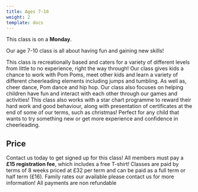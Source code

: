 ```yaml
---
title: Ages 7-10
weight: 2
template: docs
---
```


<div class="note">
  This class is on a <strong>Monday</strong>.
</div>

Our age 7-10 class is all about having fun and gaining new skills! 

This class is recreationally based and caters for a variety of different levels from little to no experience, right the way through! Our class gives kids a chance to work with Pom Poms, meet other kids and learn a variety of different cheerleading elements including jumps and tumbling. As well as, cheer dance, Pom dance and hip hop. Our class also focuses on helping children have fun and interact with each other through our games and activities! This class also works with a star chart programme to reward their hard work and good behaviour, along with presentation of certificates at the end of some of our terms, such as christmas! Perfect for any child that wants to try something new or get more experience and confidence in cheerleading.

## Price

Contact us today to get signed up for this class! All members must pay a <strong>£15 registration fee</strong>, which includes a free T-shirt! Classes are paid by terms of 8 weeks priced at £32 per term and can be paid as a full term or half term (£16). Family rates our available please contact us for more information! All payments are non refundable 